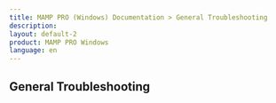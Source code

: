 ```yaml
---
title: MAMP PRO (Windows) Documentation > General Troubleshooting
description: 
layout: default-2
product: MAMP PRO Windows
language: en
---
```


## General Troubleshooting

